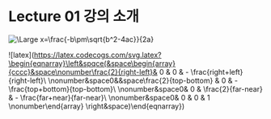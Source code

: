 # Lecture 01 강의 소개

![\Large x=\frac{-b\pm\sqrt{b^2-4ac}}{2a}](https://latex.codecogs.com/svg.latex?\Large&space;x=\frac{-b\pm\sqrt{b^2-4ac}}{2a}) 


![latex](https://latex.codecogs.com/svg.latex?\begin{eqnarray}\left&spqce(&space\begin{array}{cccc}&space\nonumber\frac{2}{right-left}& 0 & 0 & - \frac{right+left}{right-left}\\ \nonumber&space0&&space\frac{2}{top-bottom} & 0 & - \frac{top+bottom}{top-bottom}\\ \nonumber&space0& 0 & \frac{2}{far-near} & - \frac{far+near}{far-near}\\ \nonumber&space0& 0 & 0 & 1 \nonumber\end{array} \right&space)\end{eqnarray}) 
